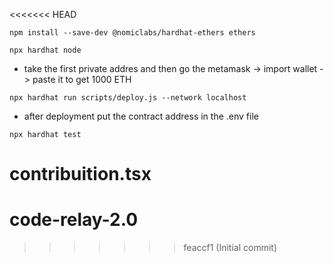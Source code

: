 <<<<<<< HEAD
```
npm install --save-dev @nomiclabs/hardhat-ethers ethers
```

```
npx hardhat node
```
- take the first private addres and then go the metamask -> import wallet -> paste it to get 1000 ETH
```
npx hardhat run scripts/deploy.js --network localhost
```
- after deployment put the contract address in the .env file
```
npx hardhat test
```



contribuition.tsx
=======
# code-relay-2.0
>>>>>>> feaccf1 (Initial commit)
